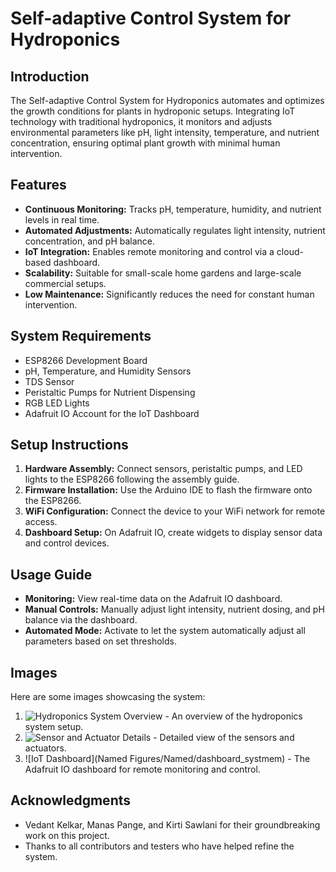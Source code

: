 # Self-adaptive Control System for Hydroponics

## Introduction
The Self-adaptive Control System for Hydroponics automates and optimizes the growth conditions for plants in hydroponic setups. Integrating IoT technology with traditional hydroponics, it monitors and adjusts environmental parameters like pH, light intensity, temperature, and nutrient concentration, ensuring optimal plant growth with minimal human intervention.

## Features
- **Continuous Monitoring:** Tracks pH, temperature, humidity, and nutrient levels in real time.
- **Automated Adjustments:** Automatically regulates light intensity, nutrient concentration, and pH balance.
- **IoT Integration:** Enables remote monitoring and control via a cloud-based dashboard.
- **Scalability:** Suitable for small-scale home gardens and large-scale commercial setups.
- **Low Maintenance:** Significantly reduces the need for constant human intervention.

## System Requirements
- ESP8266 Development Board
- pH, Temperature, and Humidity Sensors
- TDS Sensor
- Peristaltic Pumps for Nutrient Dispensing
- RGB LED Lights
- Adafruit IO Account for the IoT Dashboard

## Setup Instructions
1. **Hardware Assembly:** Connect sensors, peristaltic pumps, and LED lights to the ESP8266 following the assembly guide.
2. **Firmware Installation:** Use the Arduino IDE to flash the firmware onto the ESP8266.
3. **WiFi Configuration:** Connect the device to your WiFi network for remote access.
4. **Dashboard Setup:** On Adafruit IO, create widgets to display sensor data and control devices.

## Usage Guide
- **Monitoring:** View real-time data on the Adafruit IO dashboard.
- **Manual Controls:** Manually adjust light intensity, nutrient dosing, and pH balance via the dashboard.
- **Automated Mode:** Activate to let the system automatically adjust all parameters based on set thresholds.

## Images
Here are some images showcasing the system:

1. ![Hydroponics System Overview](image-url-overview) - An overview of the hydroponics system setup.
2. ![Sensor and Actuator Details](image-url-sensors) - Detailed view of the sensors and actuators.
3. ![IoT Dashboard](Named Figures/Named/dashboard_systmem) - The Adafruit IO dashboard for remote monitoring and control.


## Acknowledgments
- Vedant Kelkar, Manas Pange, and Kirti Sawlani for their groundbreaking work on this project.
- Thanks to all contributors and testers who have helped refine the system.


